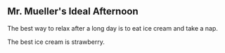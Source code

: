 ## Mr. Mueller's Ideal Afternoon

The best way to relax after a long day is to eat ice cream and take a nap.

The best ice cream is strawberry.